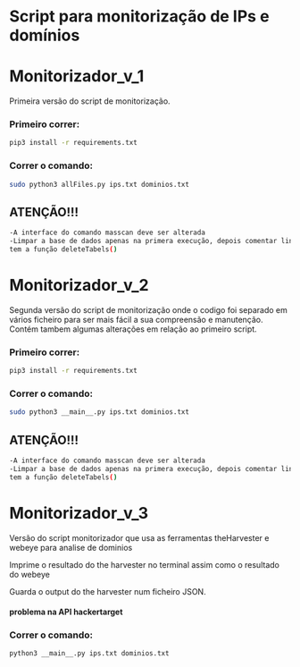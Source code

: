 
# Script para monitorização de IPs e domínios

# Monitorizador_v_1  
Primeira versão do script de monitorização.

### Primeiro correr:

```bash
pip3 install -r requirements.txt
```
### Correr o comando:

```bash
sudo python3 allFiles.py ips.txt dominios.txt 
```

## ATENÇÃO!!!

```bash
-A interface do comando masscan deve ser alterada 
-Limpar a base de dados apenas na primera execução, depois comentar linha da main que
tem a função deleteTabels() 
```

# Monitorizador_v_2  
Segunda versão do script de monitorização onde o codigo foi separado em vários ficheiro para ser mais fácil a sua 
compreensão e manutenção.
Contém tambem algumas alterações em relação ao primeiro script.

### Primeiro correr:  

```bash
pip3 install -r requirements.txt
```
### Correr o comando:  

```bash
sudo python3 __main__.py ips.txt dominios.txt 
```

## ATENÇÃO!!!

```bash
-A interface do comando masscan deve ser alterada 
-Limpar a base de dados apenas na primera execução, depois comentar linha da main que
tem a função deleteTabels() 
```

# Monitorizador_v_3  
Versão do script monitorizador que usa as ferramentas theHarvester e webeye para analise de dominios  

Imprime o resultado do the harvester no terminal assim como o resultado do webeye  

Guarda o output do the harvester num ficheiro JSON.  

#### problema na API hackertarget  

### Correr o comando:  

```bash
python3 __main__.py ips.txt dominios.txt 
```
